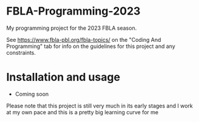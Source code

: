 # FBLA-Programming-2023
My programming project for the 2023 FBLA season.

See https://www.fbla-pbl.org/fbla-topics/ on the "Coding And Programming" tab for info on the guidelines for this project and any constraints.

# Installation and usage
 - Coming soon

Please note that this project is still very much in its early stages and I work at my own pace and this is a pretty big learning curve for me

